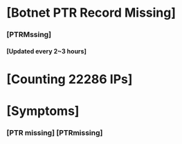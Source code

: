# [Botnet PTR Record Missing]
### [PTRMssing]
#### [Updated every 2~3 hours]

# [Counting 22286 IPs]

# [Symptoms] 
###   [PTR missing] [PTRmissing]
